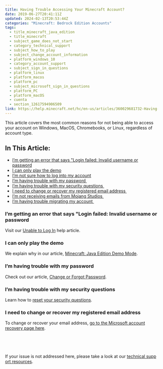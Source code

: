 ```yaml
---
title: Having Trouble Accessing Your Minecraft Account?
date: 2019-06-27T20:41:11Z
updated: 2024-02-13T20:53:44Z
categories: "Minecraft: Bedrock Edition Accounts"
tags:
  - title_minecraft_java_edition
  - title_minecraft
  - subject_game_does_not_start
  - category_technical_support
  - subject_how_to_play
  - subject_change_account_information
  - platform_windows_10
  - category_account_support
  - subject_sign_in_questions
  - platform_linux
  - platform_macos
  - platform_pc
  - subject_microsoft_sign_in_questions
  - platform_PC
  - platform_macOS
  - cuenta
  - section_12617594906509
link: https://help.minecraft.net/hc/en-us/articles/360029681732-Having-Trouble-Accessing-Your-Minecraft-Account
---
```


This article covers the most common reasons for not being able to access your account on Windows, MacOS, Chromebooks, or Linux, regardless of account type. 

## In This Article:

- [I’m getting an error that says "Login failed: Invalid username or password](#im-getting-an-error-that-says-login-failed-invalid-username-or-password)
- [I can only play the demo](#i-can-only-play-the-demo)
- [I’m not sure how to log into my account](#h_01GB5XCRKK1KYSWX1QPT0JC39A)
- [I’m having trouble with my password ](#im-havingtroublewithmypassword)
- [I’m having trouble with my security questions ](#im-havingtroublewithmysecurityquestions)
- [I need to change or recover my registered email address ](#i-needtochangeorrecovermyregisteredemailaddress)
- [I’m not receiving emails from Mojang Studios ](#h_01GB5XDJJ60M46R3EGWJH4AXZW)
- [I’m having trouble migrating my account ](#h_01GB5XDRFWHRGHPY21EPQRKZX5)

### I’m getting an error that says "Login failed: Invalid username or password

Visit our [Unable to Log In](../Minecraft-Java-Edition-Accounts/Minecraft-Java-Edition-Login-Issues-FAQ.md#h_01FFGD6A878303HFCYCA5KRRJR) help article.

### I can only play the demo

We explain why in our article, [Minecraft: Java Edition Demo Mode](../Minecraft-Java-Edition-Technical/Minecraft-Java-Edition-Demo-Mode.md). 

### I’m having trouble with my password 

Check out our article, [Change or Forgot Password](../Minecraft-Java-Edition-Accounts/Minecraft-Java-Edition-Login-Issues-FAQ.md#h_01FFGD4VMHFW7CYMZHWH9VK9YW). 

### I’m having trouble with my security questions 

Learn how to [reset your security questions](../Minecraft-Java-Edition-Accounts/Minecraft-Java-Edition-Login-Issues-FAQ.md#h_01FFGD6H7DVX852M2Q0G891HPZ). 

### I need to change or recover my registered email address 

To change or recover your email address, [go to the Microsoft account recovery page here](https://support.xbox.com/en-US/help/account-profile/manage-account/lost-password-solution).

 

 

If your issue is not addressed here, please take a look at our [technical support resources](../Minecraft-Java-Edition-Technical/Minecraft-Java-Edition-Troubleshooting.md).

